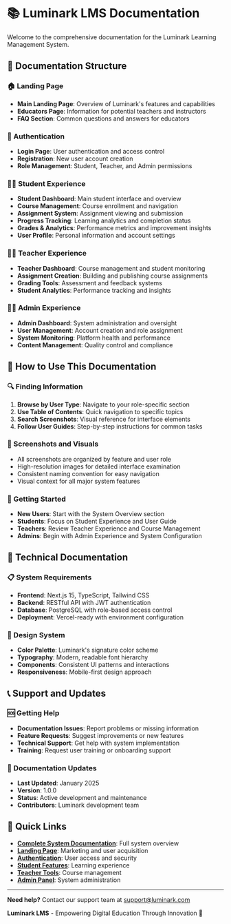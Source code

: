 # 📚 Luminark LMS Documentation

Welcome to the comprehensive documentation for the Luminark Learning Management System.

## 📁 Documentation Structure

### 🏠 Landing Page
- **Main Landing Page**: Overview of Luminark's features and capabilities
- **Educators Page**: Information for potential teachers and instructors
- **FAQ Section**: Common questions and answers for educators

### 🔐 Authentication
- **Login Page**: User authentication and access control
- **Registration**: New user account creation
- **Role Management**: Student, Teacher, and Admin permissions

### 👨‍🎓 Student Experience
- **Student Dashboard**: Main student interface and overview
- **Course Management**: Course enrollment and navigation
- **Assignment System**: Assignment viewing and submission
- **Progress Tracking**: Learning analytics and completion status
- **Grades & Analytics**: Performance metrics and improvement insights
- **User Profile**: Personal information and account settings

### 👨‍🏫 Teacher Experience
- **Teacher Dashboard**: Course management and student monitoring
- **Assignment Creation**: Building and publishing course assignments
- **Grading Tools**: Assessment and feedback systems
- **Student Analytics**: Performance tracking and insights

### 👨‍💼 Admin Experience
- **Admin Dashboard**: System administration and oversight
- **User Management**: Account creation and role assignment
- **System Monitoring**: Platform health and performance
- **Content Management**: Quality control and compliance

## 📖 How to Use This Documentation

### 🔍 Finding Information
1. **Browse by User Type**: Navigate to your role-specific section
2. **Use Table of Contents**: Quick navigation to specific topics
3. **Search Screenshots**: Visual reference for interface elements
4. **Follow User Guides**: Step-by-step instructions for common tasks

### 📱 Screenshots and Visuals
- All screenshots are organized by feature and user role
- High-resolution images for detailed interface examination
- Consistent naming convention for easy navigation
- Visual context for all major system features

### 🚀 Getting Started
- **New Users**: Start with the System Overview section
- **Students**: Focus on Student Experience and User Guide
- **Teachers**: Review Teacher Experience and Course Management
- **Admins**: Begin with Admin Experience and System Configuration

## 🔧 Technical Documentation

### 📋 System Requirements
- **Frontend**: Next.js 15, TypeScript, Tailwind CSS
- **Backend**: RESTful API with JWT authentication
- **Database**: PostgreSQL with role-based access control
- **Deployment**: Vercel-ready with environment configuration

### 🎨 Design System
- **Color Palette**: Luminark's signature color scheme
- **Typography**: Modern, readable font hierarchy
- **Components**: Consistent UI patterns and interactions
- **Responsiveness**: Mobile-first design approach

## 📞 Support and Updates

### 🆘 Getting Help
- **Documentation Issues**: Report problems or missing information
- **Feature Requests**: Suggest improvements or new features
- **Technical Support**: Get help with system implementation
- **Training**: Request user training or onboarding support

### 📅 Documentation Updates
- **Last Updated**: January 2025
- **Version**: 1.0.0
- **Status**: Active development and maintenance
- **Contributors**: Luminark development team

## 🎯 Quick Links

- **[Complete System Documentation](LUMINARK_LMS_DOCUMENTATION.md)**: Full system overview
- **[Landing Page](landing%20page/)**: Marketing and user acquisition
- **[Authentication](login%20page/)**: User access and security
- **[Student Features](student%20account/)**: Learning experience
- **[Teacher Tools](teacher%20account/)**: Course management
- **[Admin Panel](admin%20account/)**: System administration

---

**Need help?** Contact our support team at support@luminark.com

**Luminark LMS** - Empowering Digital Education Through Innovation 🚀
